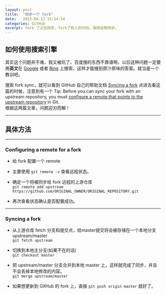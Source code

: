 ```yaml
---
layout: post
title:  "同步一个 fork"
date:   2015-04-12 15:14:54
categories: GitHub
excerpt: fork 了之后同步，fork了别人的代码，保持远程同步。
---
```


## 如何使用搜索引擎

其实这个问题并不难，我又被坑了。百度搜的东西不靠谱啊，以后这种问题一定要用**英文**在 [Google](http://www.google.com) 或者 [Bing](http://cn.bing.com/) 上搜索，这样才能搜到原汁原味的答案。就当是一个教训吧。   

搜索 fork sync，就可以看到 GitHub 自己的帮助文档 [Syncing a fork](https://help.github.com/articles/syncing-a-fork/) 点进去看这篇的时候，注意到有一个 Tip: Before you can sync your fork with an upstream repository, you must [configure a remote that points to the upstream repository](https://help.github.com/articles/configuring-a-remote-for-a-fork/) in Git.    
根据这两篇文章，问题迎刃而解！   

---

## 具体方法

---

### Configuring a remote for a fork

* 给 fork 配置一个 remote   

* 主要使用 `git remote -v` 查看远程状态。

* 确定一个将被同步给 fork 远程的上游仓库    
`git remote add upstream https://github.com/ORIGINAL_OWNER/ORIGINAL_REPOSITORY.git`

* 再次查看状态确认是否配置成功。

---

### Syncing a fork

* 从上游仓库 fetch 分支和提交点，给master提交将会被存储在一个本地分支 upstream/master   
`git fetch upstream`

* 切换到本地主分支(如果不在的话)    
`git checkout master`

* 把 upstream/master 分支合并到本地 master 上，这样就完成了同步，并且不会丢掉本地修改的内容。    
`git merge upstream/master` 

* 如果想更新到 GitHub 的 fork 上，直接 `git push origin master` 就好了。
